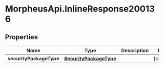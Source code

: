 # MorpheusApi.InlineResponse200136

## Properties

Name | Type | Description | Notes
------------ | ------------- | ------------- | -------------
**securityPackageType** | [**SecurityPackageType**](SecurityPackageType.md) |  | [optional] 


